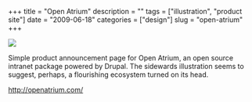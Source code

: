 +++
title = "Open Atrium"
description = ""
tags = ["illustration", "product site"]
date = "2009-06-18"
categories = ["design"]
slug = "open-atrium"
+++


 

  <div id="screens-thumbs" class="clearfix">
    <div class="txt-center" id="design-submission"><a href="http://openatrium.com/"><img id='bluga-thumbnail-1760' class='bluga-thumbnail large' src='//konigi.com/media/bluga/
wt4a3a50f5652e6.jpg'/></a></div>  
  </div>   
<p>Simple product announcement page for Open Atrium, an open source intranet package powered by Drupal. The sidewards illustration seems to suggest, perhaps, a flourishing ecosystem turned on its head.</p>
<p><a href="http://openatrium.com/">http://openatrium.com/</a></p>




